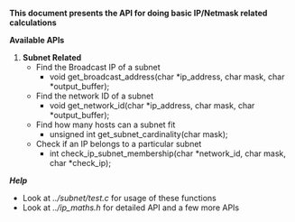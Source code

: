 **This document presents the API for doing basic IP/Netmask related calculations**

**Available APIs**
1. **Subnet Related**
    * Find the Broadcast IP of a subnet
        - void get_broadcast_address(char *ip_address, char mask, char *output_buffer);
    * Find the network ID of a subnet
        - void get_network_id(char *ip_address, char mask, char *output_buffer);
    * Find how many hosts can a subnet fit
        - unsigned int get_subnet_cardinality(char mask);
    * Check if an IP belongs to a particular subnet
        - int check_ip_subnet_membership(char *network_id, char mask, char *check_ip);

***Help***
- Look at *../subnet/test.c* for usage of these functions
- Look at *../ip_maths.h* for detailed API and a few more APIs
